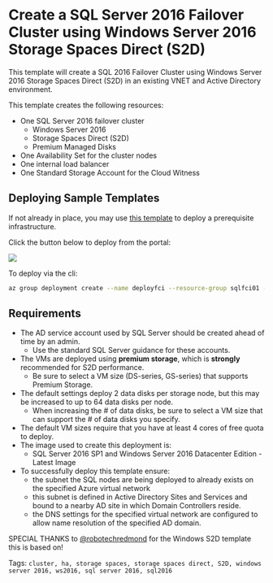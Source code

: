 # Create a SQL Server 2016 Failover Cluster using Windows Server 2016 Storage Spaces Direct (S2D)
This template will create a SQL 2016 Failover Cluster using Windows Server 2016 Storage Spaces Direct (S2D) in an existing VNET and Active Directory environment.

This template creates the following resources:

+	One SQL Server 2016 failover cluster 
    +    Windows Server 2016 
    +    Storage Spaces Direct (S2D)
    +    Premium Managed Disks
+	One Availability Set for the cluster nodes
+   One internal load balancer
+   One Standard Storage Account for the Cloud Witness

## Deploying Sample Templates

If not already in place, you may use <a href="https://github.com/Azure/azure-quickstart-templates/tree/master/active-directory-new-domain-ha-2-dc">this template</a> to deploy a prerequisite infrastructure. 

Click the button below to deploy from the portal:

<a href="https://portal.azure.com/#create/Microsoft.Template/uri/https%3A%2F%2Fraw.githubusercontent.com%2FAzure%2Fazure-quickstart-templates%2Fmaster%2Fsql-server-2016-fci-existing-vnet-and-ad%2Fazuredeploy.json" target="_blank">
    <img src="http://azuredeploy.net/deploybutton.png"/>
</a>


To deploy via the cli:
```bash
az group deployment create --name deployfci --resource-group sqlfci01 --template-file azuredeploy.json --parameters @azuredeploy.parameters.json
```

## Requirements

+ 	The AD service account used by SQL Server should be created ahead of time by an admin.  
    +    Use the standard SQL Server guidance for these accounts.
+	The VMs are deployed using **premium storage**, which is **strongly** recommended for S2D performance.  
    +    Be sure to select a VM size (DS-series, GS-series) that supports Premium Storage.
+   The default settings deploy 2 data disks per storage node, but this may be increased to up to 64 data disks per node.  
    +    When increasing the # of data disks, be sure to select a VM size that can support the # of data disks you specify.
+ 	The default VM sizes require that you have at least 4 cores of free quota to deploy.
+ 	The image used to create this deployment is:
	+    SQL Server 2016 SP1 and Windows Server 2016 Datacenter Edition - Latest Image
+	To successfully deploy this template ensure:
    +    the subnet the SQL nodes are being deployed to already exists on the specified Azure virtual network
    +    this subnet is defined in Active Directory Sites and Services and bound to a nearby AD site in which Domain Controllers reside.
    +    the DNS settings for the specified virtual network are configured to allow name resolution of the specified AD domain.




SPECIAL THANKS to <a href="https://github.com/robotechredmond">@robotechredmond</a> for the Windows S2D template this is based on!


Tags: ``cluster, ha, storage spaces, storage spaces direct, S2D, windows server 2016, ws2016, sql server 2016, sql2016``
